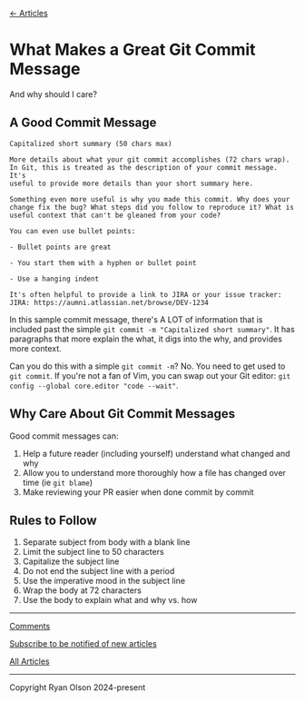 [← Articles](README.md#articles)

# What Makes a Great Git Commit Message

And why should I care?

## A Good Commit Message

```
Capitalized short summary (50 chars max)

More details about what your git commit accomplishes (72 chars wrap).
In Git, this is treated as the description of your commit message. It's
useful to provide more details than your short summary here.

Something even more useful is why you made this commit. Why does your
change fix the bug? What steps did you follow to reproduce it? What is
useful context that can't be gleaned from your code?

You can even use bullet points:

- Bullet points are great

- You start them with a hyphen or bullet point

- Use a hanging indent

It's often helpful to provide a link to JIRA or your issue tracker:
JIRA: https://aumni.atlassian.net/browse/DEV-1234
```

In this sample commit message, there's A LOT of information that is included past the simple `git commit -m "Capitalized short summary"`. It has paragraphs that more explain the what, it digs into the why, and provides more context.

Can you do this with a simple `git commit -m`? No. You need to get used to `git commit`. If you're not a fan of Vim, you can swap out your Git editor: `git config --global core.editor "code --wait"`.

## Why Care About Git Commit Messages

Good commit messages can:

1. Help a future reader (including yourself) understand what changed and why
2. Allow you to understand more thoroughly how a file has changed over time (ie `git blame`)
3. Make reviewing your PR easier when done commit by commit

## Rules to Follow

1. Separate subject from body with a blank line
2. Limit the subject line to 50 characters
3. Capitalize the subject line
4. Do not end the subject line with a period
5. Use the imperative mood in the subject line
6. Wrap the body at 72 characters
7. Use the body to explain what and why vs. how

---

[Comments](https://github.com/ryanolsonx/ryanolsonx/discussions/TODO)

[Subscribe to be notified of new articles](https://github.com/ryanolsonx/blog/discussions/1)

[All Articles](https://github.com/ryanolsonx/blog/blob/master/README.md#articles)

---

Copyright Ryan Olson 2024-present
